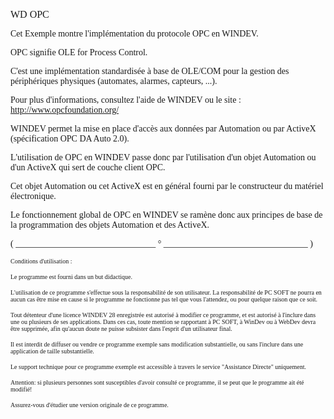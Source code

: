   
<span style="font-family:Arial sans-serif;font-size:16px;">WD OPC</span>

  
<span style="font-family:Arial sans-serif;font-size:14px;">Cet Exemple montre l'implémentation du protocole OPC en WINDEV.</span>

<span style="font-family:Arial sans-serif;font-size:14px;">OPC signifie OLE for Process Control.</span>

<span style="font-family:Arial sans-serif;font-size:14px;">C'est une implémentation standardisée à base de OLE/COM pour la gestion des périphériques physiques (automates, alarmes, capteurs, ...).</span>

<span style="font-family:Arial sans-serif;font-size:14px;">Pour plus d'informations, consultez l'aide de WINDEV ou le site : http://www.opcfoundation.org/</span>

<span style="font-family:Arial sans-serif;font-size:14px;">WINDEV permet la mise en place d'accès aux données par Automation ou par ActiveX (spécification OPC DA Auto 2.0). </span>

<span style="font-family:Arial sans-serif;font-size:14px;">L'utilisation de OPC en WINDEV passe donc par l'utilisation d'un objet Automation ou d'un ActiveX qui sert de couche client OPC.</span>

<span style="font-family:Arial sans-serif;font-size:14px;">Cet objet Automation ou cet ActiveX est en général fourni par le constructeur du matériel électronique.</span>

<span style="font-family:Arial sans-serif;font-size:14px;">Le fonctionnement global de OPC en WINDEV se ramène donc aux principes de base de la programmation des objets Automation et des ActiveX. </span>

  
  
<span style="font-family:Arial sans-serif;font-size:14px;">( \_\_\_\_\_\_\_\_\_\_\_\_\_\_\_\_\_\_\_\_\_\_\_\_\_\_\_\_\_\_\_\_ ° \_\_\_\_\_\_\_\_\_\_\_\_\_\_\_\_\_\_\_\_\_\_\_\_\_\_\_\_\_\_\_\_\_ )</span>

  
<span style="font-family:Arial sans-serif;font-size:10px;">Conditions d'utilisation :</span>

<span style="font-family:Arial sans-serif;font-size:10px;">Le programme est fourni dans un but didactique.</span>

<span style="font-family:Arial sans-serif;font-size:10px;">L'utilisation de ce programme s'effectue sous la responsabilité de son utilisateur. La responsabilité de PC SOFT ne pourra en aucun cas être mise en cause si le programme ne fonctionne pas tel que vous l'attendez, ou pour quelque raison que ce soit. </span>

<span style="font-family:Arial sans-serif;font-size:10px;">Tout détenteur d'une licence WINDEV 28 enregistrée est autorisé à modifier ce programme, et est autorisé à l'inclure dans une ou plusieurs de ses applications. Dans ces cas, toute mention se rapportant à PC SOFT, à WinDev ou à WebDev devra être supprimée, afin qu'aucun doute ne puisse subsister dans l'esprit d'un utilisateur final.</span>

<span style="font-family:Arial sans-serif;font-size:10px;">Il est interdit de diffuser ou vendre ce programme exemple sans modification substantielle, ou sans l'inclure dans une application de taille substantielle.</span>

<span style="font-family:Arial sans-serif;font-size:10px;">Le support technique pour ce programme exemple est accessible à travers le service "Assistance Directe" uniquement.</span>

<span style="font-family:Arial sans-serif;font-size:10px;">Attention: si plusieurs personnes sont susceptibles d'avoir consulté ce programme, il se peut que le programme ait été modifié! </span>

<span style="font-family:Arial sans-serif;font-size:10px;">Assurez-vous d'étudier une version originale de ce programme.</span>

  
  